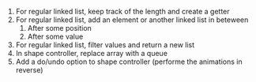 1. For regular linked list, keep track of the length and create a getter
2. For regular linked list, add an element or another linked list in beteween
   1. After some position
   2. After some value
3. For regular linked list, filter values and return a new list
4. In shape controller, replace array with a queue
5. Add a do/undo option to shape controller (performe the animations in reverse)
